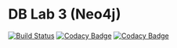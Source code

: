 # DB Lab 3 (Neo4j)
[![Build Status](https://travis-ci.org/Arriven/DBLab3.svg?branch=master)](https://travis-ci.org/Arriven/DBLab3)
[![Codacy Badge](https://api.codacy.com/project/badge/Grade/084f9944767a411bb26b6603c9e7d2cc)](https://www.codacy.com/app/Arriven/DBLab3?utm_source=github.com&amp;utm_medium=referral&amp;utm_content=Arriven/DBLab3&amp;utm_campaign=Badge_Grade)
[![Codacy Badge](https://api.codacy.com/project/badge/Coverage/084f9944767a411bb26b6603c9e7d2cc)](https://www.codacy.com/app/Arriven/DBLab3?utm_source=github.com&utm_medium=referral&utm_content=Arriven/DBLab3&utm_campaign=Badge_Coverage)